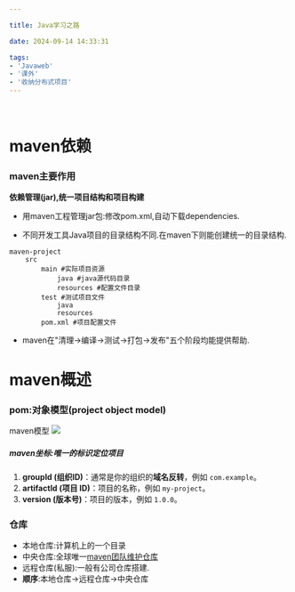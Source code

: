 ```yaml
---

title: Java学习之路

date: 2024-09-14 14:33:31

tags: 
- 'Javaweb'
- '课外'
- '收纳分布式项目'
---
```


 <!-- more -->

# maven依赖

### maven主要作用

**依赖管理(jar),统一项目结构和项目构建**
- 用maven工程管理jar包:修改pom.xml,自动下载dependencies.

- 不同开发工具Java项目的目录结构不同.在maven下则能创建统一的目录结构.
```
maven-project
	src
		main #实际项目资源
			java #java源代码目录
			resources #配置文件目录
		test #测试项目文件
			java
			resources
		pom.xml #项目配置文件
```

- maven在"清理->编译->测试->打包->发布"五个阶段均能提供帮助.

# maven概述

### pom:对象模型(project object model)

maven模型
![](https://pic.imgdb.cn/item/66e55bc6d9c307b7e9eff138.png)
##### maven坐标:唯一的标识定位项目
1. **groupId (组织ID)**：通常是你的组织的**域名反转**，例如 `com.example`。
2. **artifactId (项目 ID)**：项目的名称，例如 `my-project`。
3. **version (版本号)**：项目的版本，例如 `1.0.0`。

### 仓库
- 本地仓库:计算机上的一个目录
- 中央仓库:全球唯一[maven团队维护仓库](repo1.maven.org)
- 远程仓库(私服):一般有公司仓库搭建.
- **顺序**:本地仓库->远程仓库->中央仓库
